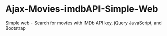# Ajax-Movies-imdbAPI-Simple-Web
Simple web - Search for movies with IMDb API key, jQuery JavaScript, and Bootstrap
